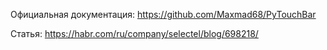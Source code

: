 Официальная документация: https://github.com/Maxmad68/PyTouchBar

Статья: https://habr.com/ru/company/selectel/blog/698218/
